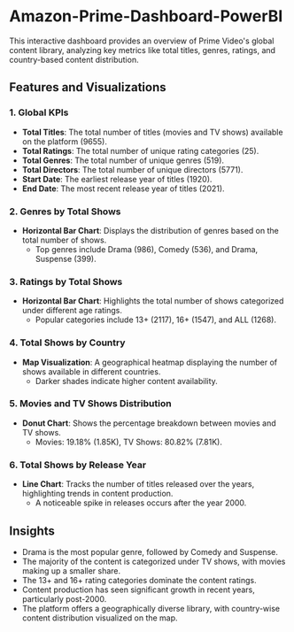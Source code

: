 # Amazon-Prime-Dashboard-PowerBI

This interactive dashboard provides an overview of Prime Video's global content library, analyzing key metrics like total titles, genres, ratings, and country-based content distribution.

## Features and Visualizations

### 1. **Global KPIs**
   - **Total Titles**: The total number of titles (movies and TV shows) available on the platform (9655).
   - **Total Ratings**: The total number of unique rating categories (25).
   - **Total Genres**: The total number of unique genres (519).
   - **Total Directors**: The total number of unique directors (5771).
   - **Start Date**: The earliest release year of titles (1920).
   - **End Date**: The most recent release year of titles (2021).

### 2. **Genres by Total Shows**
   - **Horizontal Bar Chart**: Displays the distribution of genres based on the total number of shows.  
     - Top genres include Drama (986), Comedy (536), and Drama, Suspense (399).

### 3. **Ratings by Total Shows**
   - **Horizontal Bar Chart**: Highlights the total number of shows categorized under different age ratings.  
     - Popular categories include 13+ (2117), 16+ (1547), and ALL (1268).

### 4. **Total Shows by Country**
   - **Map Visualization**: A geographical heatmap displaying the number of shows available in different countries.  
     - Darker shades indicate higher content availability.

### 5. **Movies and TV Shows Distribution**
   - **Donut Chart**: Shows the percentage breakdown between movies and TV shows.  
     - Movies: 19.18% (1.85K), TV Shows: 80.82% (7.81K).

### 6. **Total Shows by Release Year**
   - **Line Chart**: Tracks the number of titles released over the years, highlighting trends in content production.  
     - A noticeable spike in releases occurs after the year 2000.

## Insights
- Drama is the most popular genre, followed by Comedy and Suspense.
- The majority of the content is categorized under TV shows, with movies making up a smaller share.
- The 13+ and 16+ rating categories dominate the content ratings.
- Content production has seen significant growth in recent years, particularly post-2000.
- The platform offers a geographically diverse library, with country-wise content distribution visualized on the map.

